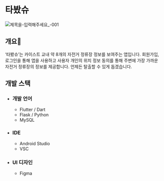 # 타봤슈
![제목을-입력해주세요_-001](https://github.com/user-attachments/assets/bae16ac7-7f39-495e-9c2e-4ced9d42b21b)

## 개요📗
‘타봤슈’는 카이스트 교내 약 8개의 자전거 정류장 정보를 보여주는 앱입니다. 회원가입, 로그인을 통해 앱을 사용하고 사용자 개인의 위치 정보 동의를 통해 주변에 가장 가까운 자전거 정류장의 정보를 제공합니다. 언제든 탈출할 수 있게 돕겠습니다.

## 개발 스택
- ### 개발 언어
  - Flutter / Dart
  - Flask / Python
  - MySQL

- ### IDE
  - Android Studio
  - VSC

- ### UI 디자인
  - Figma

